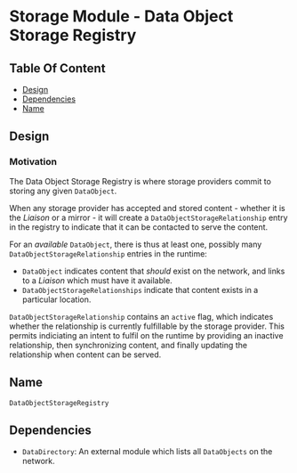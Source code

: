# Storage Module - Data Object Storage Registry

## Table Of Content

- [Design](#design)
- [Dependencies](#dependencies)
- [Name](#name)

## Design

### Motivation

The Data Object Storage Registry is where storage providers commit to storing
any given `DataObject`.

When any storage provider has accepted and stored content - whether it is the
*Liaison* or a mirror - it will create a `DataObjectStorageRelationship` entry
in the registry to indicate that it can be contacted to serve the content.

For an *available* `DataObject`, there is thus at least one, possibly many
`DataObjectStorageRelationship` entries in the runtime:

- `DataObject` indicates content that *should* exist on the network, and
  links to a *Liaison* which must have it available.
- `DataObjectStorageRelationships` indicate that content exists in a
  particular location.

`DataObjectStorageRelationship` contains an `active` flag, which indicates
whether the relationship is currently fulfillable by the storage provider.
This permits indiciating an intent to fulfil on the runtime by providing
an inactive relationship, then synchronizing content, and finally updating
the relationship when content can be served.

## Name

`DataObjectStorageRegistry`

## Dependencies

- `DataDirectory`: An external module which lists all `DataObjects` on the
  network.
